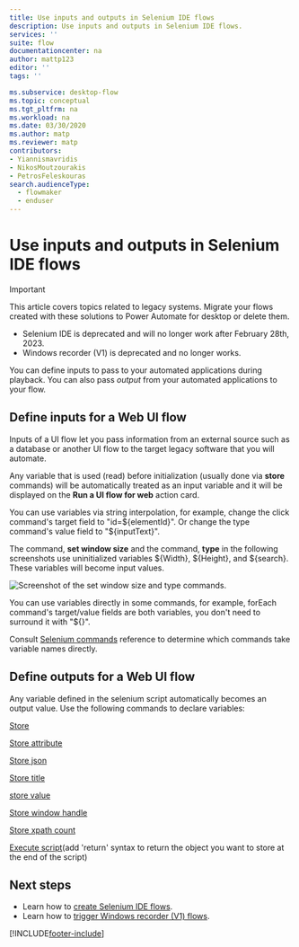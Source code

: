 ```yaml
---
title: Use inputs and outputs in Selenium IDE flows
description: Use inputs and outputs in Selenium IDE flows.
services: ''
suite: flow
documentationcenter: na
author: mattp123
editor: ''
tags: ''

ms.subservice: desktop-flow
ms.topic: conceptual
ms.tgt_pltfrm: na
ms.workload: na
ms.date: 03/30/2020
ms.author: matp
ms.reviewer: matp
contributors:
- Yiannismavridis
- NikosMoutzourakis
- PetrosFeleskouras
search.audienceType: 
  - flowmaker
  - enduser
---
```

# Use inputs and outputs in Selenium IDE flows

> [!IMPORTANT]
>
> This article covers topics related to legacy systems. Migrate your flows created with these solutions to Power Automate for desktop or delete them.
>
> - Selenium IDE is deprecated and will no longer work after February 28th, 2023.
> - Windows recorder (V1) is deprecated and no longer works.

You can define inputs to pass to your automated applications during playback. You can also pass *output* from your automated applications to your flow.

## Define inputs for a Web UI flow

Inputs of a UI flow let you pass information from an external source such as a database or another UI flow to the target legacy software that you will automate.

Any variable that is used (read) before initialization (usually done via **store** commands) will be automatically treated as an input variable and it will be displayed on the **Run a UI flow for web** action card.

You can use variables via string interpolation, for example, change the click command's target field to "id=\${elementId}". Or change the type command's value field to "\${inputText}".

The command, **set window size** and the command, **type** in the following screenshots use uninitialized variables \${Width}, \${Height}, and \${search}. These variables will become input values.

![Screenshot of the set window size and type commands.](../media/inputs-outputs-web/set-window-size.png "Set window size and type")

You can use variables directly in some commands, for example, forEach command's target/value fields are both variables, you don't need to surround it with "\${}".

Consult [Selenium commands](https://www.seleniumhq.org/selenium-ide/docs/en/api/commands/) reference to determine which commands take variable names directly.

## Define outputs for a Web UI flow

Any variable defined in the selenium script automatically becomes an output value. Use the following commands to declare variables:

[Store](https://www.seleniumhq.org/selenium-ide/docs/en/api/commands/#store)

[Store attribute](https://www.seleniumhq.org/selenium-ide/docs/en/api/commands/#store-attribute)

[Store json](https://www.seleniumhq.org/selenium-ide/docs/en/api/commands/#store-json)

[Store title](https://www.seleniumhq.org/selenium-ide/docs/en/api/commands/#store-title)

[store value](https://www.seleniumhq.org/selenium-ide/docs/en/api/commands/#store-value)

[Store window handle](https://www.seleniumhq.org/selenium-ide/docs/en/api/commands/#store-window-handle)

[Store xpath count](https://www.seleniumhq.org/selenium-ide/docs/en/api/commands/#store-xpath-count)

[Execute script](https://www.seleniumhq.org/selenium-ide/docs/en/api/commands/#execute-script)(add 'return' syntax to return the object you want to store at the end of the
script)

## Next steps

- Learn how to [create Selenium IDE flows](create-web.md).
- Learn how to [trigger Windows recorder (V1) flows](run-desktop-flow.md).



[!INCLUDE[footer-include](../includes/footer-banner.md)]
